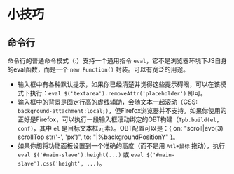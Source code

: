 # 小技巧

## 命令行

命令行的普通命令模式（:）支持一个通用指令 `eval`，它不是浏览器环境下JS自身的eval函数，而是一个 `new Function()` 封装。可以有宽泛的用途。

- 输入框中有各种默认提示，如果你已经清楚并觉得这些提示碍眼，可以在该模式下执行：`eval $('textarea').removeAttr('placeholder')` 即可。
- 输入框中的背景是固定行高的虚线辅助，会随文本一起滚动（CSS: `background-attachment:local;`），但Firefox浏览器并不支持。如果你使用的正好是Firefox，可以执行一段输入框滚动绑定的OBT构建（`Tpb.build(el, conf)`，其中 `el` 是目标文本框元素）。OBT配置可以是：{ on: "scroll|evo(3) scrollTop str('-', 'px')", to: "|%backgroundPositionY" }。
- 如果你想将功能面板设置到一个准确的高度（而不是用 `Atl+鼠标` 拖动），执行 `eval $('#main-slave').height(...)` 或 `eval $('#main-slave').css('height', ...)`。
